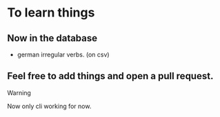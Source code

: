 # To learn things

## Now in the database
- german irregular verbs. (on csv)


## Feel free to add things and open a pull request.


> [!WARNING]  
> Now only cli working for now.
